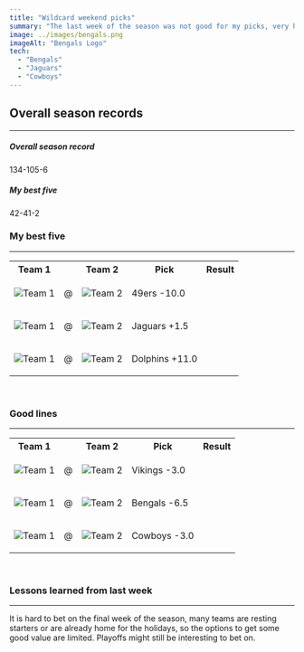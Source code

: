 ```yaml
---
title: "Wildcard weekend picks"
summary: "The last week of the season was not good for my picks, very hard to bet on some of those games due to players resting and other factors"
image: ../images/bengals.png
imageAlt: "Bengals Logo"
tech:
  - "Bengals"
  - "Jaguars"
  - "Cowboys"
---
```


## Overall season records

---

<h5> Overall season record </h5>
134-105-6

<h5> My best five </h5>
42-41-2

### My best five

---

<table class="picks_table">
    <tr>
        <th>Team 1</th>
        <th></th>
        <th>Team 2</th>
        <th>Pick</th>
        <th>Result</th>
    </tr> 
    <tr>
        <td><img src="/images/seahawks.png"  alt="Team 1"></td>
        <td>@</td>
        <td><img src="/images/49ers.png"  alt="Team 2"></td>
        <td><p>49ers -10.0</p></td>
        <td></td>
    </tr>
    <tr>
        <td><img src="/images/chargers.png"  alt="Team 1"></td>
        <td>@</td>
        <td><img src="/images/jaguars.png"  alt="Team 2"></td>
        <td><p>Jaguars +1.5</p></td>
        <td></td>
    </tr> 
    <tr>
        <td><img src="/images/dolphins.png"  alt="Team 1"></td>
        <td>@</td>
        <td><img src="/images/bills.png"  alt="Team 2"></td>
        <td><p>Dolphins +11.0</p></td>
        <td></td>
    </tr>
</table>
<br />

### Good lines

---

<table class="picks_table">
    <tr>
        <th>Team 1</th>
        <th></th>
        <th>Team 2</th>
        <th>Pick</th>
        <th>Result</th>
    </tr> 
    <tr>
        <td><img src="/images/giants.png"  alt="Team 1"></td>
        <td>@</td>
        <td><img src="/images/vikings.png"  alt="Team 2"></td>
        <td><p>Vikings -3.0</p></td>
        <td></td>
    </tr>
    <tr>
        <td><img src="/images/ravens.png"  alt="Team 1"></td>
        <td>@</td>
        <td><img src="/images/bengals.png"  alt="Team 2"></td>
        <td><p>Bengals -6.5</p></td>
        <td></td>
    </tr>
    <tr>
        <td><img src="/images/cowboys.png"  alt="Team 1"></td>
        <td>@</td>
        <td><img src="/images/buccaneers.png"  alt="Team 2"></td>
        <td><p>Cowboys -3.0</p></td>
        <td></td>
    </tr>
</table>
<br />

### Lessons learned from last week

---

It is hard to bet on the final week of the season, many teams are resting starters or are already home for the holidays, so the options to get some good value are limited.
Playoffs might still be interesting to bet on.
